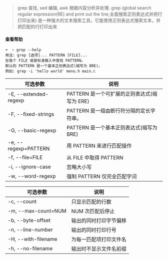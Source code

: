 > grep 查找, sed 编辑, awk 根据内容分析并处理.
> grep (global search regular expression(RE) and print out the line,全面搜索正则表达式并把行打印出来)
是一种强大的文本搜索工具，它能使用正则表达式搜索文本，并把匹配的行打印出来
#### 查看帮助
```
➜  ~ grep --help
用法: grep [选项]... PATTERN [FILE]...
在每个 FILE 或是标准输入中查找 PATTERN。
默认的 PATTERN 是一个基本正则表达式(缩写为 BRE)。
例如: grep -i 'hello world' menu.h main.c
````
|可选参数| 说明|
|--------|-------------|
|-E, --extended-regexp   |  PATTERN 是一个可扩展的正则表达式(缩写为 ERE)|
|-F, --fixed-strings    |   PATTERN 是一组由断行符分隔的定长字符串。|
|-G, --basic-regexp    |    PATTERN 是一个基本正则表达式(缩写为 BRE)|
|-e, --regexp=PATTERN | 用 PATTERN 来进行匹配操作|
|-f, --file=FILE |从 FILE 中取得 PATTERN|
|-i, --ignore-case |忽略大小写|
|-w, --word-regexp |强制 PATTERN 仅完全匹配字词|

|可选参数|说明|
|------------|-------------|
|  -c, --count | 只显示匹配的行数|
|  -m, --max-count=NUM |  NUM 次匹配后停止|
|  -b, --byte-offset |   输出的同时打印字节偏移|
|  -n, --line-number |   输出的同时打印行号|
| -H, --with-filename |   为每一匹配项打印文件名|
|  -h, --no-filename |   输出时不显示文件名前缀|